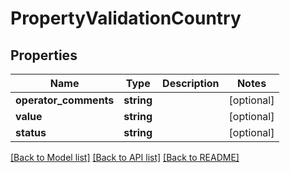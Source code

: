 # PropertyValidationCountry

## Properties
Name | Type | Description | Notes
------------ | ------------- | ------------- | -------------
**operator_comments** | **string** |  | [optional] 
**value** | **string** |  | [optional] 
**status** | **string** |  | [optional] 

[[Back to Model list]](../README.md#documentation-for-models) [[Back to API list]](../README.md#documentation-for-api-endpoints) [[Back to README]](../README.md)


